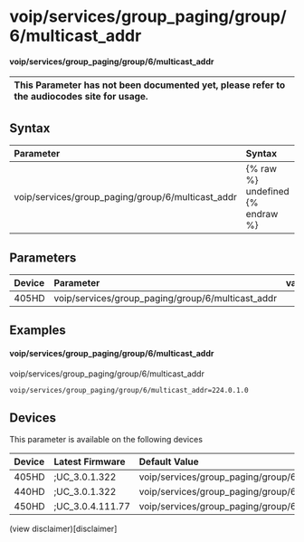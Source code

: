 ﻿---
description: voip/services/group_paging/group/6/multicast_addr
search:
    keywords: ['voip','services','group_paging','group','6','multicast_addr']
---

# voip/services/group_paging/group/6/multicast_addr

#### voip/services/group_paging/group/6/multicast_addr


| This Parameter has not been documented yet, please refer to the audiocodes site for usage.  |
| :--- |

## Syntax
| Parameter | Syntax |
| :--- | :--- |
|voip/services/group_paging/group/6/multicast_addr | {% raw %} undefined {% endraw %} |

## Parameters
|Device|Parameter|value|Description|
|:---|:---|:---|:---|
| 405HD | voip/services/group_paging/group/6/multicast_addr |  |  |

## Examples
#### voip/services/group_paging/group/6/multicast_addr

voip/services/group_paging/group/6/multicast_addr

```
voip/services/group_paging/group/6/multicast_addr=224.0.1.0
```

## Devices
This parameter is available on the following devices

| Device | Latest Firmware | Default Value |
|:---|:---|:---|
| 405HD | ;UC_3.0.1.322 | voip/services/group_paging/group/6/multicast_addr=224.0.1.0 
| 440HD | ;UC_3.0.1.322 | voip/services/group_paging/group/6/multicast_addr=224.0.1.0 
| 450HD | ;UC_3.0.4.111.77 | voip/services/group_paging/group/6/multicast_addr=224.0.1.0 

(view disclaimer)[disclaimer]
